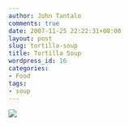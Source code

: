 ```yaml
---
author: John Tantalo
comments: true
date: 2007-11-25 22:22:31+00:00
layout: post
slug: tortilla-soup
title: Tortilla Soup
wordpress_id: 16
categories:
- Food
tags:
- soup
---
```


[![](http://lh6.google.com/john.tantalo/R0n1AagDGnI/AAAAAAAAAIQ/TUGu5zRPC2k/s400/101_0096.JPG)](http://picasaweb.google.com/john.tantalo/Food/photo#5136906237455309426)
